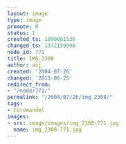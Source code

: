 ```yaml
---
layout: image
type: image
promote: 0
status: 1
created_ts: 1090861536
changed_ts: 1372159396
node_id: 771
title: IMG_2308
author: anj
created: '2004-07-26'
changed: '2013-06-25'
redirect_from:
- "/node/771/"
permalink: "/2004/07/26/img_2308/"
tags:
- Coromandel
images:
- src: image/images/img_2308-771.jpg
  name: img_2308-771.jpg
---
```


